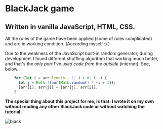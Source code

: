 
# BlackJack game
## Written in vanilla JavaScript, HTML, CSS. 
All the rules of the game have been applied (some of rules complicated) and are in working condition. (According myself :) )

Due to the weakness of the JavaScript built-in random generator, during development I found different shuffling algorithm that working much better, and that's the *only part I've used code from the outside* (internet). See, below.


```javascript
    for (let i = arr.length - 1; i > 0; i--) {
      let j = Math.floor(Math.random() * (i + 1));
      [arr[i], arr[j]] = [arr[j], arr[i]];
    }
```

**The special thing about this project for me, is that: I wrote it on my own without reading any other BlackJack code or without watching the tutorial.**

![bjack](https://user-images.githubusercontent.com/6636688/180058872-33f37d62-3921-4041-8a0d-b9f02a229afa.png)
